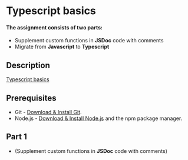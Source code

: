 # Typescript basics
#### The assignment consists of two parts:
- Supplement custom functions in **JSDoc** code with comments
- Migrate from **Javascript** to **Typescript**

## Description
[Typescript basics](https://github.com/rolling-scopes-school/basic-nodejs-2021Q2/blob/master/descriptions/typescript-basics.md)

## Prerequisites
- Git - [Download & Install Git](https://git-scm.com/downloads).
- Node.js - [Download & Install Node.js](https://nodejs.org/en/download/) and the npm package manager.

## Part 1 
- (Supplement custom functions in **JSDoc** code with comments)
